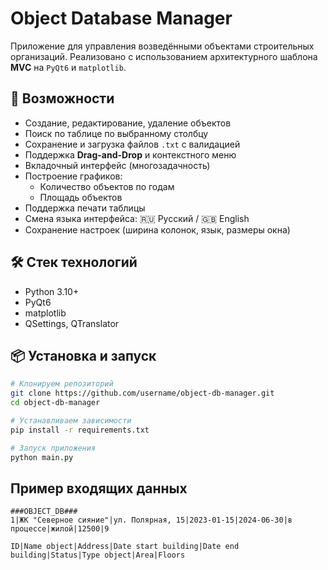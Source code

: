 # Object Database Manager

Приложение для управления возведёнными объектами строительных организаций. Реализовано с использованием архитектурного шаблона **MVC** на `PyQt6` и `matplotlib`.

## 🚀 Возможности

- Создание, редактирование, удаление объектов
- Поиск по таблице по выбранному столбцу
- Сохранение и загрузка файлов `.txt` с валидацией
- Поддержка **Drag-and-Drop** и контекстного меню
- Вкладочный интерфейс (многозадачность)
- Построение графиков:
  - Количество объектов по годам
  - Площадь объектов
- Поддержка печати таблицы
- Смена языка интерфейса: 🇷🇺 Русский / 🇬🇧 English
- Сохранение настроек (ширина колонок, язык, размеры окна)

## 🛠️ Стек технологий

- Python 3.10+
- PyQt6
- matplotlib
- QSettings, QTranslator

## 📦 Установка и запуск

```bash
# Клонируем репозиторий
git clone https://github.com/username/object-db-manager.git
cd object-db-manager

# Устанавливаем зависимости
pip install -r requirements.txt

# Запуск приложения
python main.py
```

## Пример входящих данных
```
###OBJECT_DB###
1|ЖК "Северное сияние"|ул. Полярная, 15|2023-01-15|2024-06-30|в процессе|жилой|12500|9

ID|Name object|Address|Date start building|Date end building|Status|Type object|Area|Floors

